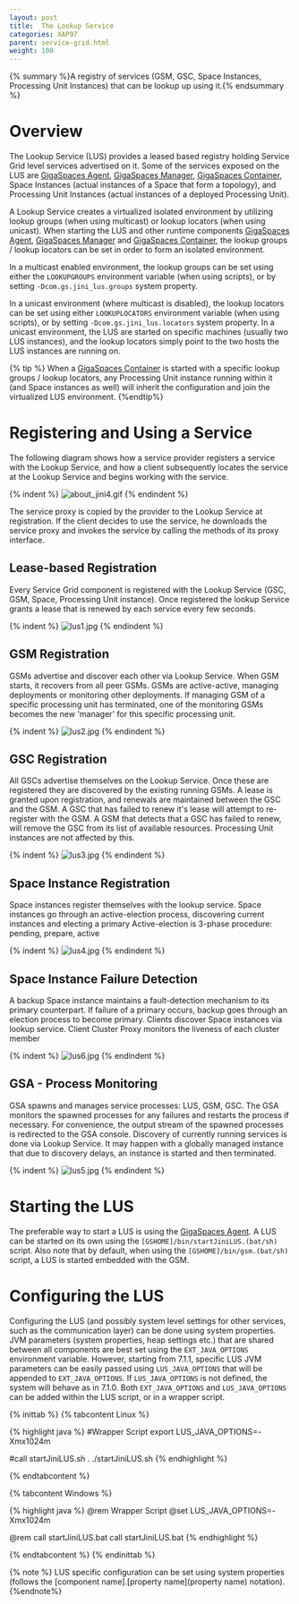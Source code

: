 ```yaml
---
layout: post
title:  The Lookup Service
categories: XAP97
parent: service-grid.html
weight: 100
---
```



{% summary  %}A registry of services (GSM, GSC, Space Instances, Processing Unit Instances) that can be lookup up using it.{% endsummary %}

# Overview

The Lookup Service (LUS) provides a leased based registry holding Service Grid level services advertised on it. Some of the services exposed on the LUS are [GigaSpaces Agent](./service-grid.html#gsa), [GigaSpaces Manager](./service-grid.html#gsm), [GigaSpaces Container](./service-grid.html#gsc), Space Instances (actual instances of a Space that form a topology), and Processing Unit Instances (actual instances of a deployed Processing Unit).

A Lookup Service creates a virtualized isolated environment by utilizing lookup groups (when using multicast) or lookup locators (when using unicast). When starting the LUS and other runtime components [GigaSpaces Agent](./service-grid.html#gsa), [GigaSpaces Manager](./service-grid.html#gsm) and [GigaSpaces Container](./service-grid.html#gsc), the lookup groups / lookup locators can be set in order to form an isolated environment.

In a multicast enabled environment, the lookup groups can be set using either the `LOOKUPGROUPS` environment variable (when using scripts), or by setting `-Dcom.gs.jini_lus.groups` system property.

In a unicast environment (where multicast is disabled), the lookup locators can be set using either `LOOKUPLOCATORS` environment variable (when using scripts), or by setting `-Dcom.gs.jini_lus.locators` system property. In a unicast environment, the LUS are started on specific machines (usually two LUS instances), and the lookup locators simply point to the two hosts the LUS instances are running on.

{% tip %}
When a [GigaSpaces Container](./service-grid.html#gsc) is started with a specific lookup groups / lookup locators, any Processing Unit instance running within it (and Space instances as well) will inherit the configuration and join the virtualized LUS environment.
{%endtip%}

# Registering and Using a Service

The following diagram shows how a service provider registers a service with the Lookup Service, and how a client subsequently locates the service at the Lookup Service and begins working with the service.

{% indent %}
![about_jini4.gif](/attachment_files/about_jini4.gif)
{% endindent %}

The service proxy is copied by the provider to the Lookup Service at registration. If the client decides to use the service, he downloads the service proxy and invokes the service by calling the methods of its proxy interface.

## Lease-based Registration

Every Service Grid component is registered with the Lookup Service (GSC, GSM, Space, Processing Unit instance). Once registered the lookup Service grants a lease that is renewed by each service every few seconds.

{% indent %}
![lus1.jpg](/attachment_files/lus1.jpg)
{% endindent %}

## GSM Registration

GSMs advertise and discover each other via Lookup Service. When GSM starts, it recovers from all peer GSMs. GSMs are active-active, managing deployments or monitoring other deployments. If managing GSM of a specific processing unit has terminated, one of the monitoring GSMs becomes the new 'manager' for this specific processing unit.

{% indent %}
![lus2.jpg](/attachment_files/lus2.jpg)
{% endindent %}

## GSC Registration

All GSCs advertise themselves on the Lookup Service. Once these are registered they are discovered by the existing running GSMs. A lease is granted upon registration, and renewals are maintained between the GSC and the GSM. A GSC that has failed to renew it's lease will attempt to re-register with the GSM. A GSM that detects that a GSC has failed to renew, will remove the GSC from its list of available resources. Processing Unit instances are not affected by this.

{% indent %}
![lus3.jpg](/attachment_files/lus3.jpg)
{% endindent %}

## Space Instance Registration

Space instances register themselves with the lookup service. Space instances go through an active-election process, discovering current instances and electing a primary
Active-election is 3-phase procedure: pending, prepare, active

{% indent %}
![lus4.jpg](/attachment_files/lus4.jpg)
{% endindent %}

## Space Instance Failure Detection

A backup Space instance maintains a fault-detection mechanism to its primary counterpart. If failure of a primary occurs, backup goes through an election process to become primary. Clients discover Space instances via lookup service. Client Cluster Proxy monitors the liveness of each cluster member

{% indent %}
![lus6.jpg](/attachment_files/lus6.jpg)
{% endindent %}

## GSA - Process Monitoring

GSA spawns and manages service processes: LUS, GSM, GSC. The GSA monitors the spawned processes for any failures and restarts the process if necessary. For convenience, the output stream of the spawned processes is redirected to the GSA console. Discovery of currently running services is done via Lookup Service. It may happen with a globally managed instance that due to discovery delays, an instance is started and then terminated.

{% indent %}
![lus5.jpg](/attachment_files/lus5.jpg)
{% endindent %}

# Starting the LUS

The preferable way to start a LUS is using the [GigaSpaces Agent](./service-grid.html#gsa). A LUS can be started on its own using the `[GSHOME]/bin/startJiniLUS.(bat/sh)` script. Also note that by default, when using the `[GSHOME]/bin/gsm.(bat/sh)` script, a LUS is started embedded with the GSM.

# Configuring the LUS

Configuring the LUS (and possibly system level settings for other services, such as the communication layer) can be done using system properties.
JVM parameters (system properties, heap settings etc.) that are shared between all components are best set using the `EXT_JAVA_OPTIONS` environment variable. However, starting from 7.1.1, specific LUS JVM parameters can be easily passed using `LUS_JAVA_OPTIONS` that will be appended to `EXT_JAVA_OPTIONS`. If `LUS_JAVA_OPTIONS` is not defined, the system will behave as in 7.1.0. Both `EXT_JAVA_OPTIONS` and `LUS_JAVA_OPTIONS` can be added within the LUS script, or in a wrapper script.

{% inittab %}
{% tabcontent Linux %}

{% highlight java %}
#Wrapper Script
export LUS_JAVA_OPTIONS=-Xmx1024m

#call startJiniLUS.sh
. ./startJiniLUS.sh
{% endhighlight %}

{% endtabcontent %}

{% tabcontent Windows %}

{% highlight java %}
@rem Wrapper Script
@set LUS_JAVA_OPTIONS=-Xmx1024m

@rem call startJiniLUS.bat
call startJiniLUS.bat
{% endhighlight %}

{% endtabcontent %}
{% endinittab %}

{% note %}
LUS specific configuration can be set using system properties (follows the \[component name\].\[property name\](property name) notation).
{%endnote%}